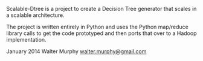 Scalable-Dtree is a project to create a Decision Tree generator that scales in a scalable architecture.

The project is written entirely in Python and uses the Python map/reduce library calls to get the code prototyped and then ports that over to a Hadoop implementation.


January 2014
Walter Murphy
walter.murphy@gmail.com

